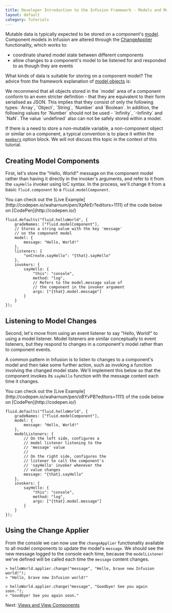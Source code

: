 ```yaml
---
title: Developer Introduction to the Infusion Framework - Models and Model Components
layout: default
category: Tutorials
---
```


Mutable data is typically expected to be stored on a component's [model](../FrameworkConcepts.md#model-objects). Component models in Infusion are altered through the [ChangeApplier](../ChangeApplier.md) functionality, which works to:

* coordinate shared model state between different components
* allow changes to a component's model to be listened for and responded to as though they are events

What kinds of data is suitable for storing on a component model? The advice from the framework explanation of [model objects](../FrameworkConcepts.md#model-objects) is:

<div class="infusion-docs-note">
We recommend that all objects stored in the `model` area of a component conform to an even stricter definition - that they are equivalent to their form serialised as JSON. This implies that they
consist of only the following types: `Array`, `Object`, `String`, `Number` and `Boolean`. In addition, the following values for `Number` should not be used - `Infinity`, `-Infinity` and `NaN`. The value
`undefined` also can not be safely stored within a model.
</div>

If there is a need to store a non-mutable variable, a non-component object or similar on a component, a typical convention is to place it within the [`members`](http://localhost:9778/ComponentConfigurationOptions.html#-members-) option block. We will not discuss this topic in the context of this tutorial.

## Creating Model Components

First, let's store the "Hello, World!" message on the component model rather than having it directly in the invoker's arguments, and refer to it from the `sayHello` invoker using IoC syntax. In the process, we'll change it from a basic `fluid.component` to a `fluid.modelComponent`.

<div class="infusion-docs-note">You can check out the [Live Example](http://codepen.io/waharnum/pen/XpNrEr?editors=1111) of the code below on [CodePen](http://codepen.io/)</div>

```
fluid.defaults("fluid.helloWorld", {
    gradeNames: ["fluid.modelComponent"],
    // Stores a string value with the key 'message'
    // on the component model
    model: {
        message: "Hello, World!"
    },
    listeners: {
        "onCreate.sayHello": "{that}.sayHello"
    },
    invokers: {
        sayHello: {
            "this": "console",
            method: "log",
            // Refers to the model.message value of
            // the component in the invoker argument
            args: ["{that}.model.message"]
        }
    }
});
```

## Listening to Model Changes

Second, let's move from using an event listener to say "Hello, World!" to using a model listener. Model listeners are similar conceptually to event listeners, but they respond to changes in a component's model rather than to component events.

A common pattern in Infusion is to listen to changes to a component's model and then take some further action, such as invoking a function involving the changed model state. We'll implement this below so that the component invokes its `sayHello` function with the message content each time it changes.

<div class="infusion-docs-note">You can check out the [Live Example](http://codepen.io/waharnum/pen/oBYvPB?editors=1111) of the code below on [CodePen](http://codepen.io/)</div>

```
fluid.defaults("fluid.helloWorld", {
    gradeNames: ["fluid.modelComponent"],
    model: {
        message: "Hello, World!"
    },
    modelListeners: {
        // On the left side, configures a
        // model listener listening to the
        // 'message' value
        //
        // On the right side, configures the
        // listener to call the component's
        // 'sayHello' invoker whenever the
        // value changes
        message: "{that}.sayHello"
    },
    invokers: {
        sayHello: {
            "this": "console",
            method: "log",
            args: ["{that}.model.message"]
        }
    }
});
```

## Using the Change Applier

From the console we can now use the `changeApplier` functionality available to all model components to update the model's `message`. We should see the new message logged to the console each time, because the `modelListener` we've defined will be called each time the `message` content changes.

```
> helloWorld.applier.change("message", "Hello, brave new Infusion world!");
> "Hello, brave new Infusion world!"

> helloWorld.applier.change("message", "Goodbye! See you again soon.");
> "Goodbye! See you again soon."
```

Next: [Views and View Components](DeveloperIntroductionToInfusionFramework-ViewsAndViewComponents.html)
